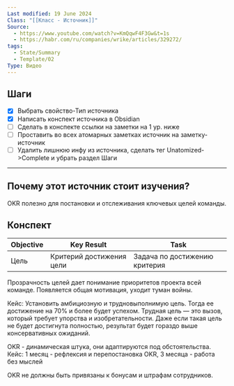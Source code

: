```yaml
---
Last modified: 19 June 2024
Class: "[[Класс - Источник]]"
Source:
  - https://www.youtube.com/watch?v=KmQqwF4F3Gw&t=1s
  - https://habr.com/ru/companies/wrike/articles/329272/
tags:
  - State/Summary
  - Template/02
Type: Видео
---
```

## Шаги
- [x] Выбрать свойство-Тип источника
- [x] Написать конспект источника в Obsidian
- [ ] Сделать в конспекте ссылки на заметки на 1 ур. ниже
- [ ] Проставить во всех атомарных заметках источник на заметку-источник
- [ ] Удалить лишнюю инфу из источника, сделать тег Unatomized->Complete и убрать раздел Шаги
---

## Почему этот источник стоит изучения?
OKR полезно для постановки и отслеживания ключевых целей команды.
## Конспект

| Objective | Key Result               | Task                          |
| --------- | ------------------------ | ----------------------------- |
| Цель      | Критерий достижения цели | Задача по достижению критерия |

Прозрачность целей дает понимание приоритетов проекта всей команде. Появляется общая мотивация, уходит туман войны.

Кейс: Установить амбициозную и трудновыполнимую цель. Тогда ее достижение на 70% и более будет успехом.
Трудная цель — это вызов, который требует упорства и изобретательности. Даже если такая цель не будет достигнута полностью, результат будет гораздо выше консервативных ожиданий.

OKR - динамическая штука, они адаптируются под обстоятельства.
Кейс: 1 месяц - рефлексия и перепостановка OKR, 3 месяца - работа без мыслей

OKR не должны быть привязаны к бонусам и штрафам сотрудников.

